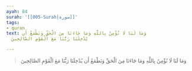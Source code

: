 ```yaml
---
ayah: 84
surah: '[[005-Surah|سورة]]'
tags:
- quran
text: وَمَا لَنَا لَا نُؤْمِنُ بِاللَّهِ وَمَا جَاءَنَا مِنَ الْحَقِّ وَنَطْمَعُ أَن
  يُدْخِلَنَا رَبُّنَا مَعَ الْقَوْمِ الصَّالِحِينَ

---
```

> وَمَا لَنَا لَا نُؤْمِنُ بِاللَّهِ وَمَا جَاءَنَا مِنَ الْحَقِّ وَنَطْمَعُ أَن يُدْخِلَنَا رَبُّنَا مَعَ الْقَوْمِ الصَّالِحِينَ
